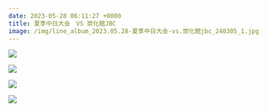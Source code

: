 ```yaml
---
date: 2023-05-28 06:11:27 +0000
title: 夏季中日大会　VS 崇化館JBC
image: /img/line_album_2023.05.28-夏季中日大会-vs.崇化館jbc_240305_1.jpg
---
```

![](/img/site/content/img/line_album_2023.05.28-夏季中日大会-vs.崇化館jbc_240305_2.jpg)

![](/img/site/content/img/line_album_2023.05.28-夏季中日大会-vs.崇化館jbc_240305_3.jpg)

![](/img/site/content/img/line_album_2023.05.28-夏季中日大会-vs.崇化館jbc_240305_4.jpg)

![](/img/site/content/img/line_album_2023.05.28-夏季中日大会-vs.崇化館jbc_240305_5.jpg)
